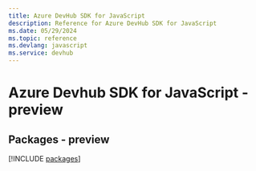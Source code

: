 ```yaml
---
title: Azure DevHub SDK for JavaScript
description: Reference for Azure DevHub SDK for JavaScript
ms.date: 05/29/2024
ms.topic: reference
ms.devlang: javascript
ms.service: devhub
---
```

# Azure Devhub SDK for JavaScript - preview
## Packages - preview
[!INCLUDE [packages](devhub-index.md)]